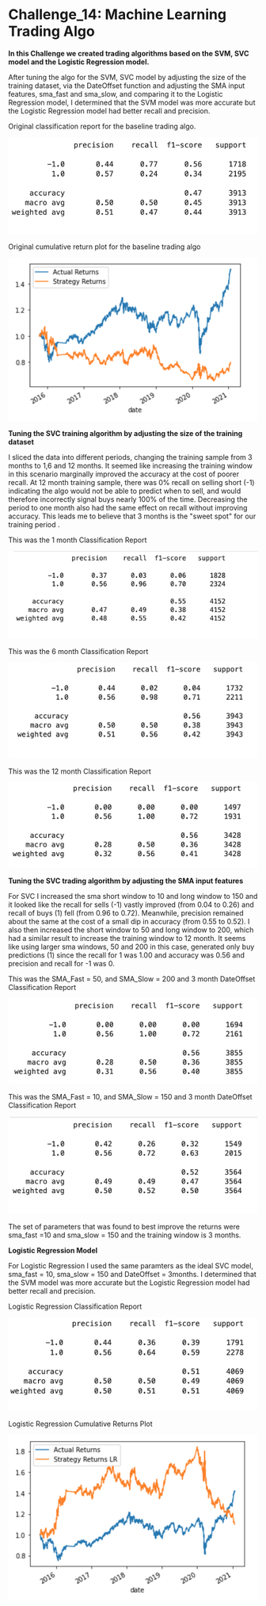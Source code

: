 # Challenge_14: Machine Learning Trading Algo


**In this Challenge we created trading algorithms based on the SVM, SVC model and the Logistic Regression model.**

After tuning the algo for the SVM, SVC model by adjusting the size of the training dataset, via the DateOffset function and adjusting the SMA input features, sma_fast and sma_slow, and comparing it to the Logistic Regression model, I determined that the SVM model was more accurate but the Logistic Regression model had better recall and precision. 

Original classification report for the baseline trading algo. 

![SMA 4 and 100, 3 month training Classification Report](/Screenshots/sma4_100_3monthdateoffsetclassreport.png)

Original cumulative return plot for the baseline trading algo 

![SMA 4 and 100, 3 month training Cumulative Return Plot](/Screenshots/sma4_100_3monthdateoffsetcumulativereturns.png)


**Tuning the SVC training algorithm by adjusting the size of the training dataset**

I sliced the data into different periods, changing the training sample from 3 months to 1,6 and 12 months. It seemed like increasing the training window in this scenario marginally improved the accuracy at the cost of poorer recall. At 12 month training sample, there was 0% recall on selling short (-1) indicating the algo would not be able to predict when to sell, and would therefore incorrectly signal buys nearly 100% of the time. Decreasing the period to one month also had the same effect on recall without improving accuracy. This leads me to believe that 3 months is the "sweet spot" for our training period .

This was the 1 month Classification Report

![SMA 4 and 100, 1 month training](/Screenshots/sma4and100_1monthdateoffsetclassreport.png)

This was the 6 month Classification Report

![SMA 4 and 100, 6 month training](/Screenshots/sma4and100_6monthdateoffsetclassreport.png)

This was the 12 month Classification Report

![SMA 4 and 100, 12 month training](/Screenshots/sma4and100_12monthdateoffsetclassreport.png)


**Tuning the SVC trading algorithm by adjusting the SMA input features**

For SVC I increased the sma short window to 10 and long window to 150 and it looked like the recall for sells (-1) vastly improved (from 0.04 to 0.26) and recall of buys (1) fell (from 0.96 to 0.72). Meanwhile, precision remained about the same at the cost of a small dip in accuracy (from 0.55 to 0.52). I also then increased the short window to 50 and long window to 200, which had a similar result to increase the training window to 12 month. It seems like using larger sma windows, 50 and 200 in this case, generated only buy predictions (1) since the recall for 1 was 1.00 and accuracy was 0.56 and precision and recall for -1 was 0. 

This was the SMA_Fast = 50, and SMA_Slow = 200 and 3 month DateOffset Classification Report

![SMA 50 and 200, 3 month training Classification Report](/Screenshots/sma50and200_3monthdateoffsetclassreport.png)

This was the SMA_Fast = 10, and SMA_Slow = 150 and 3 month DateOffset Classification Report

![SMA 10 and 150, 3 month training Classification Report](/Screenshots/sma10and150_3month.png)


The set of parameters that was found to best improve the returns were sma_fast =10 and sma_slow = 150 and the training window is 3 months. 


**Logistic Regression Model**

For Logistic Regression I used the same paramters as the ideal SVC model, sma_fast = 10, sma_slow = 150 and DateOffset = 3months.  I determined that the SVM model was more accurate but the Logistic Regression model had better recall and precision. 

Logistic Regression Classification Report

![SMA 10 and 150, 3 month training Classification Report using LR](/Screenshots/sma10and150_3month_LRModel.png)

Logistic Regression Cumulative Returns Plot

![SMA 10 and 150, 3 month training Cumulative Return Plot using LR](/Screenshots/CumulativeReturns_LR.png)